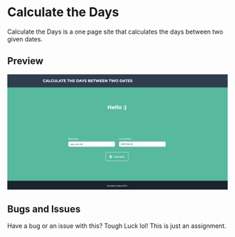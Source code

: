 # Calculate the Days

Calculate the Days is a one page site that calculates the days between two given dates.

## Preview

[![Page Preview](https://raw.githubusercontent.com/andasan/CalculateDays/master/img/Screen%20Shot%202019-06-01%20at%201.03.20%20AM.png)](https://blackrockdigital.github.io/startbootstrap-freelancer/)

## Bugs and Issues

Have a bug or an issue with this? Tough Luck lol! This is just an assignment.


